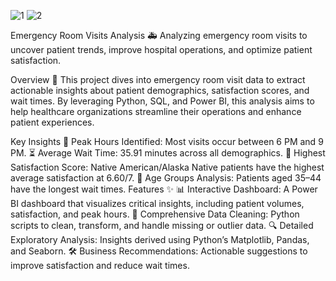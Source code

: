 ![1](https://github.com/user-attachments/assets/eb4cebb8-4560-46de-9c7c-8737399fb260)
![2](https://github.com/user-attachments/assets/aec49f99-3208-4862-b9b9-e91c1014a0bf)

Emergency Room Visits Analysis 🚑
Analyzing emergency room visits to uncover patient trends, improve hospital operations, and optimize patient satisfaction.

Overview 📖
This project dives into emergency room visit data to extract actionable insights about patient demographics, satisfaction scores, and wait times. By leveraging Python, SQL, and Power BI, this analysis aims to help healthcare organizations streamline their operations and enhance patient experiences.

Key Insights
📅 Peak Hours Identified: Most visits occur between 6 PM and 9 PM.
⏳ Average Wait Time: 35.91 minutes across all demographics.
🎯 Highest Satisfaction Score: Native American/Alaska Native patients have the highest average satisfaction at 6.60/7.
👥 Age Groups Analysis: Patients aged 35–44 have the longest wait times.
Features ✨
📊 Interactive Dashboard: A Power BI dashboard that visualizes critical insights, including patient volumes, satisfaction, and peak hours.
🧹 Comprehensive Data Cleaning: Python scripts to clean, transform, and handle missing or outlier data.
🔍 Detailed Exploratory Analysis: Insights derived using Python’s Matplotlib, Pandas, and Seaborn.
🛠️ Business Recommendations: Actionable suggestions to improve satisfaction and reduce wait times.
